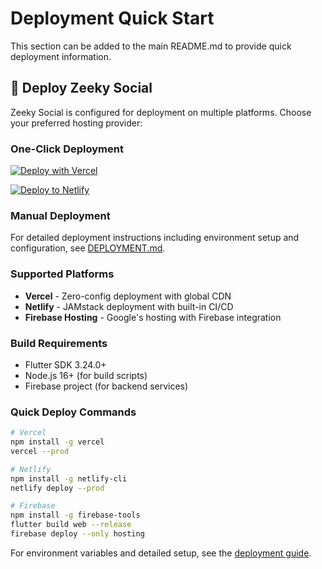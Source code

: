 # Deployment Quick Start

This section can be added to the main README.md to provide quick deployment information.

## 🚀 Deploy Zeeky Social

Zeeky Social is configured for deployment on multiple platforms. Choose your preferred hosting provider:

### One-Click Deployment

[![Deploy with Vercel](https://vercel.com/button)](https://vercel.com/new/clone?repository-url=https://github.com/joachimaross/Newzeekysocial)

[![Deploy to Netlify](https://www.netlify.com/img/deploy/button.svg)](https://app.netlify.com/start/deploy?repository=https://github.com/joachimaross/Newzeekysocial)

### Manual Deployment

For detailed deployment instructions including environment setup and configuration, see [DEPLOYMENT.md](./DEPLOYMENT.md).

### Supported Platforms
- **Vercel** - Zero-config deployment with global CDN
- **Netlify** - JAMstack deployment with built-in CI/CD  
- **Firebase Hosting** - Google's hosting with Firebase integration

### Build Requirements
- Flutter SDK 3.24.0+
- Node.js 16+ (for build scripts)
- Firebase project (for backend services)

### Quick Deploy Commands
```bash
# Vercel
npm install -g vercel
vercel --prod

# Netlify  
npm install -g netlify-cli
netlify deploy --prod

# Firebase
npm install -g firebase-tools
flutter build web --release
firebase deploy --only hosting
```

For environment variables and detailed setup, see the [deployment guide](./DEPLOYMENT.md).